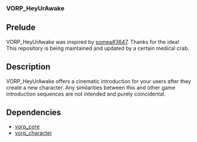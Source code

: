### VORP_HeyUrAwake
## Prelude
VORP_HeyUrAwake was inspired by [somea#3647](https://discordapp.com/users/301780354723872769). Thanks for the idea!  
This repository is being maintained and updated by a certain medical crab.  
## Description
VORP_HeyUrAwake offers a cinematic introduction for your users after they create a new character. Any similarities between this and other game introduction sequences are not intended and purely coincidental.  
## Dependencies
- [vorp_core](https://github.com/VORPCORE/vorp-core-lua)  
- [vorp_character](https://github.com/bythewood/esrp_dialog)  
